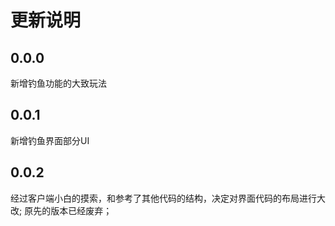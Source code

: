 # 更新说明

## 0.0.0
新增钓鱼功能的大致玩法

## 0.0.1
新增钓鱼界面部分UI

## 0.0.2
经过客户端小白的摸索，和参考了其他代码的结构，决定对界面代码的布局进行大改;
原先的版本已经废弃；

